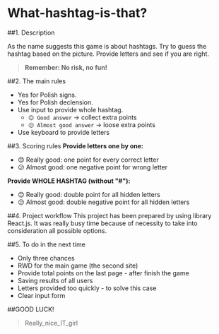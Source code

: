 # What-hashtag-is-that?

##1. Description

As the name suggests this game is about hashtags. 
Try to guess the hashtag based on the picture. 
Provide letters and see if you are right.
> **Remember: No risk, no fun!**

##2. The main rules
- Yes for Polish signs.
- Yes for Polish declension.
- Use input to provide whole hashtag.
  - ```😊 Good answer``` -> collect extra points
  - ```😕 Almost good answer``` -> loose extra points
- Use keyboard to provide letters

##3. Scoring rules
**Provide letters one by one:**
- 😊 Really good: one point for every correct letter
- 😕 Almost good: one negative point for wrong letter

**Provide WHOLE HASHTAG (without "#"):**
- 😊 Really good: double point for all hidden letters
- 😕 Almost good: double negative point for all hidden letters

##4. Project workflow
This project has been prepared by using library React.js. 
It was really busy time because of necessity to take into consideration all possible options.


##5. To do in the next time
- Only three chances
- RWD for the main game (the second site)
- Provide total points on the last page - after finish the game
- Saving results of all users
- Letters provided too quickly - to solve this case
- Clear input form

##GOOD LUCK! 
>Really_nice_IT_girl